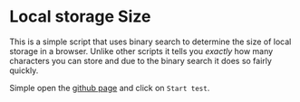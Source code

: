 # Local storage Size

This is a simple script that uses binary search to determine the size of local storage in a browser. Unlike other scripts it tells you *exactly* how many characters you can store and due to the binary search it does so fairly quickly.

Simple open the [github page](https://gurbindersingh.github.io/localstorage-size/) and click on `Start test`.

